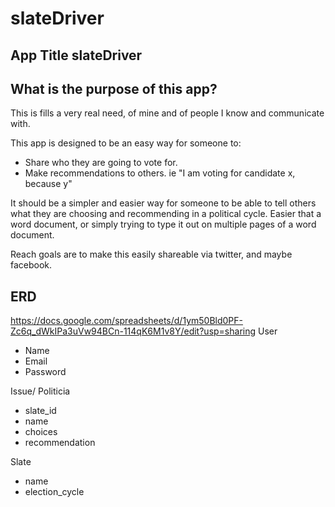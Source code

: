 # slateDriver

## App Title slateDriver

## What is the purpose of this app?
This is fills a very real need, of mine and of people I know and communicate with.

This app is designed to be an easy way for someone to:
- Share who they are going to vote for.
- Make recommendations to others.
ie "I am voting for candidate x, because y"

It should be a simpler and easier way for someone to be able to tell others what they are choosing and recommending in
a political cycle.
Easier that a word document, or simply trying to type it out on multiple pages of a word document.

Reach goals are to make this easily shareable via twitter, and maybe facebook.

## ERD
https://docs.google.com/spreadsheets/d/1ym50Bld0PF-Zc6q_dWkIPa3uVw94BCn-114qK6M1v8Y/edit?usp=sharing
User
- Name
- Email
- Password

Issue/ Politicia
- slate_id
- name
- choices
- recommendation

Slate
- name
- election_cycle
